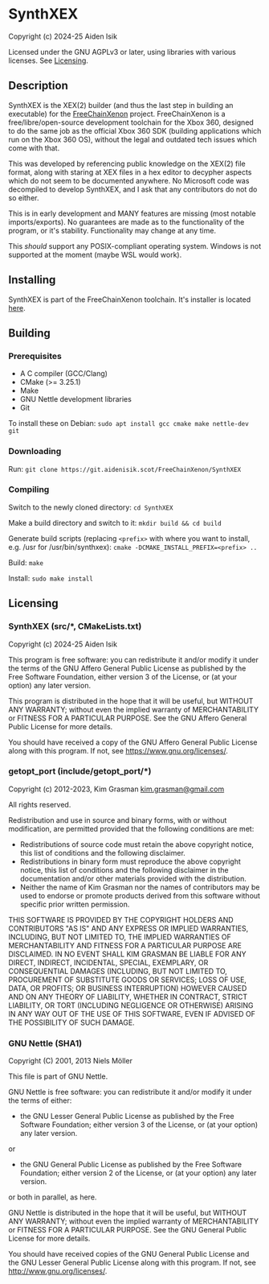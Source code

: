 # SynthXEX

Copyright (c) 2024-25 Aiden Isik

Licensed under the GNU AGPLv3 or later, using libraries with various licenses. See [Licensing](#licensing).

## Description

SynthXEX is the XEX(2) builder (and thus the last step in building an executable) for the [FreeChainXenon](https://git.aidenisik.scot/FreeChainXenon) project. FreeChainXenon is a free/libre/open-source development toolchain for the Xbox 360, designed to do the same job as the official Xbox 360 SDK (building applications which run on the Xbox 360 OS), without the legal and outdated tech issues which come with that.

This was developed by referencing public knowledge on the XEX(2) file format, along with staring at XEX files in a hex editor to decypher aspects which do not seem to be documented anywhere. No Microsoft code was decompiled to develop SynthXEX, and I ask that any contributors do not do so either.

This is in early development and MANY features are missing (most notable imports/exports). No guarantees are made as to the functionality of the program, or it's stability. Functionality may change at any time.

This *should* support any POSIX-compliant operating system. Windows is not supported at the moment (maybe WSL would work).

## Installing

SynthXEX is part of the FreeChainXenon toolchain. It's installer is located [here](https://git.aidenisik.scot/FreeChainXenon/FCX-Installer).

## Building

### Prerequisites

- A C compiler (GCC/Clang)
- CMake (>= 3.25.1)
- Make
- GNU Nettle development libraries
- Git

To install these on Debian: ```sudo apt install gcc cmake make nettle-dev git```

### Downloading

Run: ```git clone https://git.aidenisik.scot/FreeChainXenon/SynthXEX```

### Compiling

Switch to the newly cloned directory: ```cd SynthXEX```

Make a build directory and switch to it: ```mkdir build && cd build```

Generate build scripts (replacing ```<prefix>``` with where you want to install, e.g. /usr for /usr/bin/synthxex): ```cmake -DCMAKE_INSTALL_PREFIX=<prefix> ..```

Build: ```make```

Install: ```sudo make install```

## Licensing

### SynthXEX (src/*, CMakeLists.txt)

Copyright (c) 2024-25 Aiden Isik

This program is free software: you can redistribute it and/or modify
it under the terms of the GNU Affero General Public License as published by
the Free Software Foundation, either version 3 of the License, or
(at your option) any later version.

This program is distributed in the hope that it will be useful,
but WITHOUT ANY WARRANTY; without even the implied warranty of
MERCHANTABILITY or FITNESS FOR A PARTICULAR PURPOSE.  See the
GNU Affero General Public License for more details.

You should have received a copy of the GNU Affero General Public License
along with this program.  If not, see <https://www.gnu.org/licenses/>.

### getopt_port (include/getopt_port/*)

Copyright (c) 2012-2023, Kim Grasman <kim.grasman@gmail.com>

All rights reserved.

Redistribution and use in source and binary forms, with or without
modification, are permitted provided that the following conditions are met:
* Redistributions of source code must retain the above copyright
  notice, this list of conditions and the following disclaimer.
* Redistributions in binary form must reproduce the above copyright
  notice, this list of conditions and the following disclaimer in the
  documentation and/or other materials provided with the distribution.
* Neither the name of Kim Grasman nor the
  names of contributors may be used to endorse or promote products
  derived from this software without specific prior written permission.

THIS SOFTWARE IS PROVIDED BY THE COPYRIGHT HOLDERS AND CONTRIBUTORS "AS IS" AND
ANY EXPRESS OR IMPLIED WARRANTIES, INCLUDING, BUT NOT LIMITED TO, THE IMPLIED
WARRANTIES OF MERCHANTABILITY AND FITNESS FOR A PARTICULAR PURPOSE ARE
DISCLAIMED. IN NO EVENT SHALL KIM GRASMAN BE LIABLE FOR ANY
DIRECT, INDIRECT, INCIDENTAL, SPECIAL, EXEMPLARY, OR CONSEQUENTIAL DAMAGES
(INCLUDING, BUT NOT LIMITED TO, PROCUREMENT OF SUBSTITUTE GOODS OR SERVICES;
LOSS OF USE, DATA, OR PROFITS; OR BUSINESS INTERRUPTION) HOWEVER CAUSED AND
ON ANY THEORY OF LIABILITY, WHETHER IN CONTRACT, STRICT LIABILITY, OR TORT
(INCLUDING NEGLIGENCE OR OTHERWISE) ARISING IN ANY WAY OUT OF THE USE OF THIS
SOFTWARE, EVEN IF ADVISED OF THE POSSIBILITY OF SUCH DAMAGE.

### GNU Nettle (SHA1)

Copyright (C) 2001, 2013 Niels Möller

This file is part of GNU Nettle.

GNU Nettle is free software: you can redistribute it and/or
modify it under the terms of either:

* the GNU Lesser General Public License as published by the Free
  Software Foundation; either version 3 of the License, or (at your
  option) any later version.

or

* the GNU General Public License as published by the Free
  Software Foundation; either version 2 of the License, or (at your
  option) any later version.

or both in parallel, as here.

GNU Nettle is distributed in the hope that it will be useful,
but WITHOUT ANY WARRANTY; without even the implied warranty of
MERCHANTABILITY or FITNESS FOR A PARTICULAR PURPOSE. See the GNU
General Public License for more details.

You should have received copies of the GNU General Public License and
the GNU Lesser General Public License along with this program. If
not, see http://www.gnu.org/licenses/.